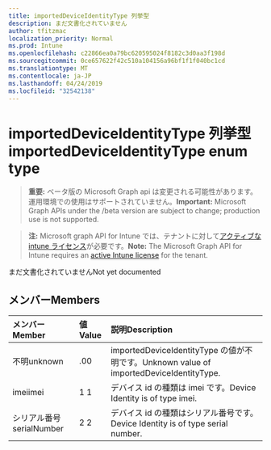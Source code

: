 ```yaml
---
title: importedDeviceIdentityType 列挙型
description: まだ文書化されていません
author: tfitzmac
localization_priority: Normal
ms.prod: Intune
ms.openlocfilehash: c22866ea0a79bc620595024f8182c3d0aa3f198d
ms.sourcegitcommit: 0ce657622f42c510a104156a96bf1f1f040bc1cd
ms.translationtype: MT
ms.contentlocale: ja-JP
ms.lasthandoff: 04/24/2019
ms.locfileid: "32542138"
---
```

# <a name="importeddeviceidentitytype-enum-type"></a><span data-ttu-id="61adb-103">importedDeviceIdentityType 列挙型</span><span class="sxs-lookup"><span data-stu-id="61adb-103">importedDeviceIdentityType enum type</span></span>

> <span data-ttu-id="61adb-104">**重要:** ベータ版の Microsoft Graph api は変更される可能性があります。運用環境での使用はサポートされていません。</span><span class="sxs-lookup"><span data-stu-id="61adb-104">**Important:** Microsoft Graph APIs under the /beta version are subject to change; production use is not supported.</span></span>

> <span data-ttu-id="61adb-105">**注:** Microsoft graph API for Intune では、テナントに対して[アクティブな intune ライセンス](https://go.microsoft.com/fwlink/?linkid=839381)が必要です。</span><span class="sxs-lookup"><span data-stu-id="61adb-105">**Note:** The Microsoft Graph API for Intune requires an [active Intune license](https://go.microsoft.com/fwlink/?linkid=839381) for the tenant.</span></span>

<span data-ttu-id="61adb-106">まだ文書化されていません</span><span class="sxs-lookup"><span data-stu-id="61adb-106">Not yet documented</span></span>

## <a name="members"></a><span data-ttu-id="61adb-107">メンバー</span><span class="sxs-lookup"><span data-stu-id="61adb-107">Members</span></span>
|<span data-ttu-id="61adb-108">メンバー</span><span class="sxs-lookup"><span data-stu-id="61adb-108">Member</span></span>|<span data-ttu-id="61adb-109">値</span><span class="sxs-lookup"><span data-stu-id="61adb-109">Value</span></span>|<span data-ttu-id="61adb-110">説明</span><span class="sxs-lookup"><span data-stu-id="61adb-110">Description</span></span>|
|:---|:---|:---|
|<span data-ttu-id="61adb-111">不明</span><span class="sxs-lookup"><span data-stu-id="61adb-111">unknown</span></span>|<span data-ttu-id="61adb-112">.0</span><span class="sxs-lookup"><span data-stu-id="61adb-112">0</span></span>|<span data-ttu-id="61adb-113">importedDeviceIdentityType の値が不明です。</span><span class="sxs-lookup"><span data-stu-id="61adb-113">Unknown value of importedDeviceIdentityType.</span></span>|
|<span data-ttu-id="61adb-114">imei</span><span class="sxs-lookup"><span data-stu-id="61adb-114">imei</span></span>|<span data-ttu-id="61adb-115">1 </span><span class="sxs-lookup"><span data-stu-id="61adb-115">1</span></span>|<span data-ttu-id="61adb-116">デバイス id の種類は imei です。</span><span class="sxs-lookup"><span data-stu-id="61adb-116">Device Identity is of type imei.</span></span>|
|<span data-ttu-id="61adb-117">シリアル番号</span><span class="sxs-lookup"><span data-stu-id="61adb-117">serialNumber</span></span>|<span data-ttu-id="61adb-118">2 </span><span class="sxs-lookup"><span data-stu-id="61adb-118">2</span></span>|<span data-ttu-id="61adb-119">デバイス id の種類はシリアル番号です。</span><span class="sxs-lookup"><span data-stu-id="61adb-119">Device Identity is of type serial number.</span></span>|





